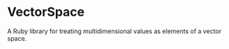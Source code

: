 VectorSpace
===========

A Ruby library for treating multidimensional values as elements of a vector space.
